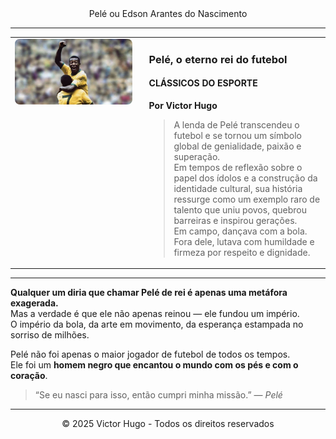 <div align="center" flex-direction="column">Pelé ou 
Edson Arantes do Nascimento
</div>

---

<table>
  <tr>
    <td style="width: 40%; vertical-align: top;">
      <img src="img/pele.jpg" alt="Pelé comemora gol pela Seleção Brasileira" style="width:100%; border-radius: 8px;">
    </td>
    <td style="padding-left: 20px; vertical-align: top;">

### Pelé, o eterno rei do futebol

#### CLÁSSICOS DO ESPORTE  
**Por Victor Hugo**

> A lenda de Pelé transcendeu o futebol e se tornou um símbolo global de genialidade, paixão e superação.  
> Em tempos de reflexão sobre o papel dos ídolos e a construção da identidade cultural, sua história ressurge como um exemplo raro de talento que uniu povos, quebrou barreiras e inspirou gerações.  
> Em campo, dançava com a bola. Fora dele, lutava com humildade e firmeza por respeito e dignidade.
  </tr>
</table>

---

**Qualquer um diria que chamar Pelé de rei é apenas uma metáfora exagerada.**  
Mas a verdade é que ele não apenas reinou — ele fundou um império.  
O império da bola, da arte em movimento, da esperança estampada no sorriso de milhões.

Pelé não foi apenas o maior jogador de futebol de todos os tempos.  
Ele foi um **homem negro que encantou o mundo com os pés e com o coração**.

> “Se eu nasci para isso, então cumpri minha missão.” — *Pelé*

---

<div align="center">
© 2025 Victor Hugo - Todos os direitos reservados
</div>